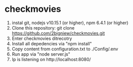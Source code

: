 # checkmovies

1. instal git, nodejs v10.15.1 (or higher), npm 6.4.1 (or higher)
2. Clone this repository: git clone https://github.com/2bigniew/checkmovies.git
3. Enter checkmovies ditrecotry
4. Install all depedencies via "npm install"
5. Copy content from configuration.txt to ./Config/.env
6. Run app via "node server.js"
7. Ip is listening on http://localhost:8080/
